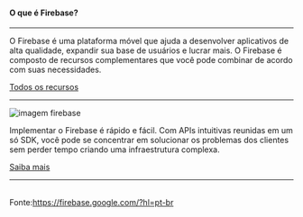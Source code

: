 <h4>O que é Firebase?</h4>
<hr>
<p>		O Firebase é uma plataforma móvel que ajuda a desenvolver aplicativos de alta qualidade, expandir sua base de usuários e lucrar mais. O Firebase é composto de recursos complementares que você pode combinar de acordo com suas necessidades. <p><a href="https://firebase.google.com/features/?hl=pt-br">Todos os recursos</a>
<hr>
<img src="https://lh3.googleusercontent.com/pmFdSCiNJf4foF41QJvWGKhkB_sn3Lneql4Vk5kos_nP7n3ieddBGnCKsxQxGjl2tl2A-OEd3_az1Yo8kU0tPnDLe2N2uQ=s888" alt="imagem firebase">
<p>		Implementar o Firebase é rápido e fácil. Com APIs intuitivas reunidas em um só SDK, você pode se concentrar em solucionar os problemas dos clientes sem perder tempo criando uma infraestrutura complexa. </p><a href="https://firebase.google.com/docs/?hl=pt-br">Saiba mais</a>
<hr>
<br>
Fonte:<a href="https://firebase.google.com/?hl=pt-br">https://firebase.google.com/?hl=pt-br</a>
